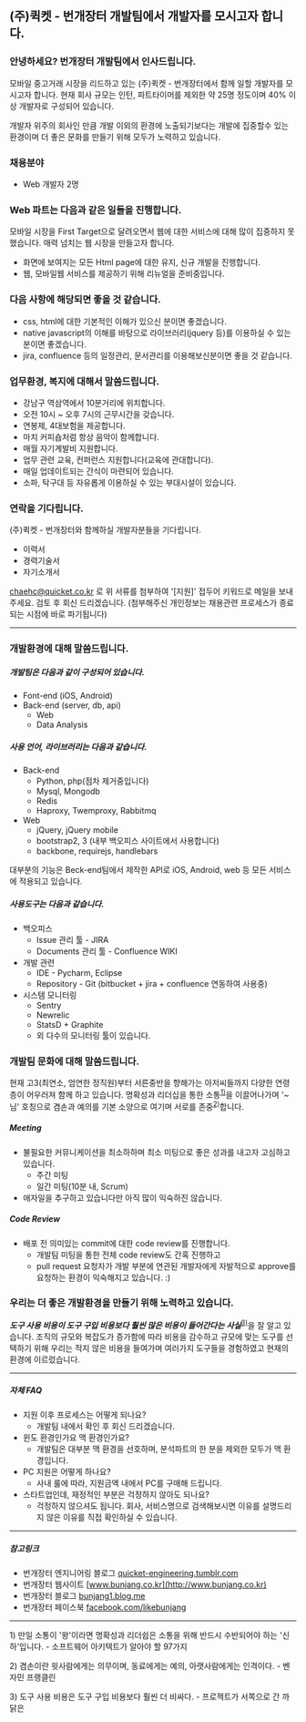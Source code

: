 ## (주)퀵켓 - 번개장터 개발팀에서 개발자를 모시고자 합니다.



### 안녕하세요? 번개장터 개발팀에서 인사드립니다.

모바일 중고거래 시장을 리드하고 있는 (주)퀵켓 - 번개장터에서 함께 일할 개발자를 모시고자 합니다.
현재 회사 규모는 인턴, 파트타이머를 제외한 약 25명 정도이며 40% 이상 개발자로 구성되어 있습니다.

개발자 위주의 회사인 만큼 개발 이외의 환경에 노출되기보다는 개발에 집중할수 있는 환경이며 더 좋은 문화를 만들기 위해 모두가 노력하고 있습니다.


### 채용분야

* Web 개발자 2명


### Web 파트는 다음과 같은 일들을 진행합니다.

모바일 시장을 First Target으로 달려오면서 웹에 대한 서비스에 대해 많이 집중하지 못했습니다. 매력 넘치는 웹 시장을 만들고자 합니다.
* 화면에 보여지는 모든 Html page에 대한 유지, 신규 개발을 진행합니다.
* 웹, 모바일웹 서비스를 제공하기 위해 리뉴얼을 준비중입니다.


### 다음 사항에 해당되면 좋을 것 같습니다.

* css, html에 대한 기본적인 이해가 있으신 분이면 좋겠습니다.
* native javascript의 이해를 바탕으로 라이브러리(jquery 등)를 이용하실 수 있는 분이면 좋겠습니다.
* jira, confluence 등의 일정관리, 문서관리를 이용해보신분이면 좋을 것 같습니다.


### 업무환경, 복지에 대해서 말씀드립니다.

* 강남구 역삼역에서 10분거리에 위치합니다.
* 오전 10시 ~ 오후 7시의 근무시간을 갖습니다.
* 연봉제, 4대보험을 제공합니다.
* 마치 커피숍처럼 항상 음악이 함께합니다.
* 매월 자기계발비 지원합니다.
* 업무 관련 교육, 컨퍼런스 지원합니다(교육에 관대합니다).
* 매일 업데이트되는 간식이 마련되어 있습니다.
* 소파, 탁구대 등 자유롭게 이용하실 수 있는 부대시설이 있습니다.
 


### 연락을 기다립니다.

(주)퀵켓 - 번개장터와 함께하실 개발자분들을 기다립니다. 


* 이력서
* 경력기술서
* 자기소개서

<chaehc@quicket.co.kr> 로 위 서류를 첨부하여 '[지원]' 접두어 키워드로 메일을 보내주세요. 검토 후 회신 드리겠습니다.
(첨부해주신 개인정보는 채용관련 프로세스가 종료되는 시점에 바로 파기됩니다)


---



### 개발환경에 대해 말씀드립니다.


##### 개발팀은 다음과 같이 구성되어 있습니다.

* Font-end (iOS, Android)
* Back-end (server, db, api)
	* Web
	* Data Analysis

	



##### 사용 언어, 라이브러리는 다음과 같습니다.

* Back-end
	* Python, php(점차 제거중입니다)
	* Mysql, Mongodb
    * Redis
    * Haproxy, Twemproxy, Rabbitmq
* Web
	* jQuery, jQuery mobile
    * bootstrap2, 3 (내부 백오피스 사이트에서 사용합니다)
    * backbone, requirejs, handlebars

대부분의 기능은 Beck-end팀에서 제작한 API로 iOS, Android, web 등 모든 서비스에 적용되고 있습니다.

##### 사용도구는 다음과 같습니다.

* 백오피스
	* Issue 관리 툴 - JIRA
	* Documents 관리 툴 - Confluence WIKI
* 개발 관련
	* IDE - Pycharm, Eclipse
	* Repository - Git (bitbucket + jira + confluence 연동하여 사용중)
* 시스템 모니터링
	* Sentry
	* Newrelic
	* StatsD + Graphite
	* 외 다수의 모니터링 툴이 있습니다.

### 개발팀 문화에 대해 말씀드립니다.

현재 고3(최연소, 엄연한 정직원)부터 서른중반을 향해가는 아저씨들까지 다양한 연령층이 어우러져 함께 하고 있습니다. 명확성과 리더십을 통한 소통<sup>[1)](#ref1)</sup>을 이끌어나가며 '~님' 호칭으로 겸손과 예의를 기본 소양으로 여기며 서로를 존중<sup>[2)](#ref2)</sup>합니다.

##### Meeting

* 불필요한 커뮤니케이션을 최소하하며 최소 미팅으로 좋은 성과를 내고자 고심하고 있습니다.
	* 주간 미팅
	* 일간 미팅(10분 내, Scrum)
* 애자일을 추구하고 있습니다만 아직 많이 익숙하진 않습니다.

##### Code Review

* 배포 전 의미있는 commit에 대한 code review를 진행합니다.
	* 개발팀 미팅을 통한 전체 code review도 간혹 진행하고
    * pull request 요청자가 개발 부분에 연관된 개발자에게 자발적으로 approve를 요청하는 환경이 익숙해지고 있습니다. :)



### 우리는 더 좋은 개발환경을 만들기 위해 노력하고 있습니다.

___도구 사용 비용이 도구 구입 비용보다 훨씬 많은 비용이 들어간다는 사실___<sup>[3)](#ref3)</sup>을 잘 알고 있습니다.
조직의 규모와 복잡도가 증가함에 따라 비용을 감수하고 규모에 맞는 도구를 선택하기 위해 우리는 적지 않은 비용을 들여가며 여러가지 도구들을 경험하였고 현재의 환경에 이르렀습니다.


---


##### 자체 FAQ

* 지원 이후 프로세스는 어떻게 되나요?
	* 개발팀 내에서 확인 후 회신 드리겠습니다.
* 윈도 환경인가요 맥 환경인가요?
	* 개발팀은 대부분 맥 환경을 선호하며, 분석파트의 한 분을 제외한 모두가 맥 환경입니다.
* PC 지원은 어떻게 하나요?
	* 사내 룰에 따라, 지원금액 내에서 PC를 구매해 드립니다.
* 스타트업인데, 재정적인 부분은 걱정하지 않아도 되나요?
	* 걱정하지 않으셔도 됩니다. 회사, 서비스명으로 검색해보시면 이유를 설명드리지 않은 이유를 직접 확인하실 수 있습니다.



---

##### 참고링크

* 번개장터 엔지니어링 블로그 [quicket-engineering.tumblr.com](http://quicket-engineering.tumblr.com)
* 번개장터 웹사이트 [www.bunjang.co.kr](http://www.bunjang.co.kr)
* 번개장터 블로그 [bunjang1.blog.me](http://bunjang1.blog.me)
* 번개장터 페이스북 [facebook.com/likebunjang](http://www.facebook.com/likebunjang)





---


<a name="ref1">1)</a> 만일 소통이 '왕'이라면 명확성과 리더쉽은 소통을 위해 반드시 수반되어야 하는 '신하'입니다. - 소프트웨어 아키텍트가 알아야 할 97가지

<a name="ref2">2)</a> 겸손이란 윗사람에게는 의무이며, 동료에게는 예의, 아랫사람에게는 인격이다. - 벤자민 프랭클린

<a name="ref3">3)</a> 도구 사용 비용은 도구 구입 비용보다 훨씬 더 비싸다. - 프로젝트가 서쪽으로 간 까닭은

